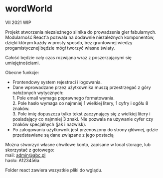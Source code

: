 # wordWorld

VII 2021 WIP

Projekt stworzenia niezależnego silnika do prowadzenia gier fabularnych.
Modularność React'a pozwala na dodawnie niezależnych komponentów, dzięki którym każdy w prosty sposób, bez gruntownej wiedzy progamistycznej będzie mógł tworzyć własne światy. 

Całość będzie cały czas rozwijana wraz z poszerzającymi się umiejętnościami.

Obecne funkcje:
- Frontendowy system rejestraci i logowania.
- Dane wprowadzane przez użytkownika muszą przestrzegać z góry nałożonych wytycznych:<br>
        1. Pole email wymaga poprawnego formatowania.<br>
        2. Pole hasło wymaga co najmniej 1 wielkiej litery, 1 cyfry i ogółu 8 znaków.<br>
        3. Pole imię dopuszcza tylko tekst zaczynający się z wielkiej litery i posiadający co najmniej 3 znaki. Nie pozwala na używanie cyfer czy znaków specjalnych (jak i nazwisk).<br>
- Po zalogowaniu użytkownik jest przenoszony do strony głównej, gdzie przedstawiane są dane związane z jego postacią 


Można stworzyć własne chwilowe konto, zapisane w local storage, lub skorzystać z gotowego:<br>
mail: admin@abc.pl<br>
hasło: A123456a<br>

Folder react zawiera wszystkie pliki do wglądu.
